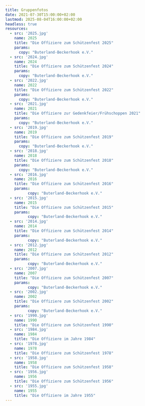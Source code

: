 ```yaml
---
title: Gruppenfotos
date: 2021-07-30T15:00:00+02:00
lastmod: 2025-08-04T16:00:00+02:00
headless: true
resources:
  - src: '2025.jpg'
    name: 2025
    title: "Die Offiziere zum Schützenfest 2025"
    params:
      copy: "Buterland-Beckerhook e.V."
  - src: '2024.jpg'
    name: 2024
    title: "Die Offiziere zum Schützenfest 2024"
    params:
      copy: "Buterland-Beckerhook e.V."
  - src: '2022.jpg'
    name: 2022
    title: "Die Offiziere zum Schützenfest 2022"
    params:
      copy: "Buterland-Beckerhook e.V."
  - src: '2021.jpg'
    name: 2021
    title: "Die Offiziere zur Gedenkfeier/Frühschoppen 2021"
    params:
      copy: "Buterland-Beckerhook e.V."
  - src: '2019.jpg'
    name: 2019
    title: "Die Offiziere zum Schützenfest 2019"
    params:
      copy: "Buterland-Beckerhook e.V."
  - src: '2018.jpg'
    name: 2018
    title: "Die Offiziere zum Schützenfest 2018"
    params:
      copy: "Buterland-Beckerhook e.V."
  - src: '2016.jpg'
    name: 2016
    title: "Die Offiziere zum Schützenfest 2016"
    params:
          copy: "Buterland-Beckerhook e.V."
  - src: '2015.jpg'
    name: 2015
    title: "Die Offiziere zum Schützenfest 2015"
    params:
          copy: "Buterland-Beckerhook e.V."
  - src: '2014.jpg'
    name: 2014
    title: "Die Offiziere zum Schützenfest 2014"
    params:
          copy: "Buterland-Beckerhook e.V."
  - src: '2012.jpg'
    name: 2012
    title: "Die Offiziere zum Schützenfest 2012"
    params:
          copy: "Buterland-Beckerhook e.V."
  - src: '2007.jpg'
    name: 2007
    title: "Die Offiziere zum Schützenfest 2007"
    params:
          copy: "Buterland-Beckerhook e.V."
  - src: '2002.jpg'
    name: 2002
    title: "Die Offiziere zum Schützenfest 2002"
    params:
          copy: "Buterland-Beckerhook e.V."                                                  
  - src: '1990.jpg'
    name: 1990
    title: "Die Offiziere zum Schützenfest 1990"
  - src: '1984.jpg'
    name: 1984
    title: "Die Offiziere im Jahre 1984"
  - src: '1978.jpg'
    name: 1978
    title: "Die Offiziere zum Schützenfest 1978"
  - src: '1958.jpg'
    name: 1958
    title: "Die Offiziere zum Schützenfest 1958"
  - src: '1956.jpg'
    name: 1956
    title: "Die Offiziere zum Schützenfest 1956"
  - src: '1955.jpg'
    name: 1955
    title: "Die Offiziere im Jahre 1955"                
---
```

